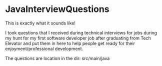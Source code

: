 # JavaInterviewQuestions

This is exactly what it sounds like!

I took questions that I received during technical interviews for jobs during my hunt for my first software developer job after graduating from Tech Elevator and put them in here to help people get ready for their enjoyment/professional development.

The questions are location in the dir: src/main/java
